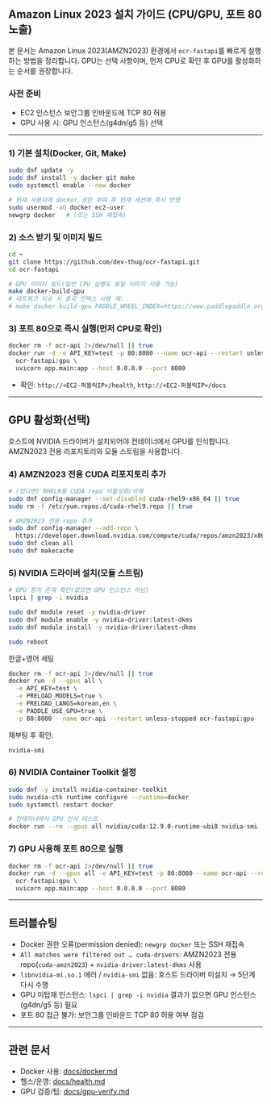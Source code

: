 ## Amazon Linux 2023 설치 가이드 (CPU/GPU, 포트 80 노출)

본 문서는 Amazon Linux 2023(AMZN2023) 환경에서 `ocr-fastapi`를 빠르게 실행하는 방법을 정리합니다. GPU는 선택 사항이며, 먼저 CPU로 확인 후 GPU를 활성화하는 순서를 권장합니다.

### 사전 준비

- EC2 인스턴스 보안그룹 인바운드에 TCP 80 허용
- GPU 사용 시: GPU 인스턴스(g4dn/g5 등) 선택

---

### 1) 기본 설치(Docker, Git, Make)

```bash
sudo dnf update -y
sudo dnf install -y docker git make
sudo systemctl enable --now docker

# 현재 사용자에 docker 권한 부여 후 현재 세션에 즉시 반영
sudo usermod -aG docker ec2-user
newgrp docker   # (또는 SSH 재접속)
```

### 2) 소스 받기 및 이미지 빌드

```bash
cd ~
git clone https://github.com/dev-thug/ocr-fastapi.git
cd ocr-fastapi

# GPU 이미지 빌드(일반 CPU 실행도 동일 이미지 사용 가능)
make docker-build-gpu
# 네트워크 이슈 시 중국 인덱스 사용 예:
# make docker-build-gpu PADDLE_WHEEL_INDEX=https://www.paddlepaddle.org.cn/whl/linux/gpu
```

### 3) 포트 80으로 즉시 실행(먼저 CPU로 확인)

```bash
docker rm -f ocr-api 2>/dev/null || true
docker run -d -e API_KEY=test -p 80:8080 --name ocr-api --restart unless-stopped \
  ocr-fastapi:gpu \
  uvicorn app.main:app --host 0.0.0.0 --port 8080
```

- 확인: `http://<EC2-퍼블릭IP>/health`, `http://<EC2-퍼블릭IP>/docs`

---

## GPU 활성화(선택)

호스트에 NVIDIA 드라이버가 설치되어야 컨테이너에서 GPU를 인식합니다. AMZN2023 전용 리포지토리와 모듈 스트림을 사용합니다.

### 4) AMZN2023 전용 CUDA 리포지토리 추가

```bash
# (있다면) RHEL9용 CUDA repo 비활성화/삭제
sudo dnf config-manager --set-disabled cuda-rhel9-x86_64 || true
sudo rm -f /etc/yum.repos.d/cuda-rhel9.repo || true

# AMZN2023 전용 repo 추가
sudo dnf config-manager --add-repo \
  https://developer.download.nvidia.com/compute/cuda/repos/amzn2023/x86_64/cuda-amzn2023.repo
sudo dnf clean all
sudo dnf makecache
```

### 5) NVIDIA 드라이버 설치(모듈 스트림)

```bash
# GPU 장치 존재 확인(없으면 GPU 인스턴스 아님)
lspci | grep -i nvidia

sudo dnf module reset -y nvidia-driver
sudo dnf module enable -y nvidia-driver:latest-dkms
sudo dnf module install -y nvidia-driver:latest-dkms

sudo reboot
```

한글+영어 세팅

```bash
docker rm -f ocr-api 2>/dev/null || true
docker run -d --gpus all \
  -e API_KEY=test \
  -e PRELOAD_MODELS=true \
  -e PRELOAD_LANGS=korean,en \
  -e PADDLE_USE_GPU=true \
  -p 80:8080 --name ocr-api --restart unless-stopped ocr-fastapi:gpu
```

재부팅 후 확인:

```bash
nvidia-smi
```

### 6) NVIDIA Container Toolkit 설정

```bash
sudo dnf -y install nvidia-container-toolkit
sudo nvidia-ctk runtime configure --runtime=docker
sudo systemctl restart docker

# 컨테이너에서 GPU 인식 테스트
docker run --rm --gpus all nvidia/cuda:12.9.0-runtime-ubi8 nvidia-smi
```

### 7) GPU 사용해 포트 80으로 실행

```bash
docker rm -f ocr-api 2>/dev/null || true
docker run -d --gpus all -e API_KEY=test -p 80:8080 --name ocr-api --restart unless-stopped \
  ocr-fastapi:gpu \
  uvicorn app.main:app --host 0.0.0.0 --port 8080
```

---

## 트러블슈팅

- Docker 권한 오류(permission denied): `newgrp docker` 또는 SSH 재접속
- `All matches were filtered out … cuda-drivers`: AMZN2023 전용 repo(`cuda-amzn2023`) + `nvidia-driver:latest-dkms` 사용
- `libnvidia-ml.so.1` 에러 / `nvidia-smi` 없음: 호스트 드라이버 미설치 → 5단계 다시 수행
- GPU 미탑재 인스턴스: `lspci | grep -i nvidia` 결과가 없으면 GPU 인스턴스(g4dn/g5 등) 필요
- 포트 80 접근 불가: 보안그룹 인바운드 TCP 80 허용 여부 점검

---

## 관련 문서

- Docker 사용: [docs/docker.md](./docker.md)
- 헬스/운영: [docs/health.md](./health.md)
- GPU 검증/팁: [docs/gpu-verify.md](./gpu-verify.md)
